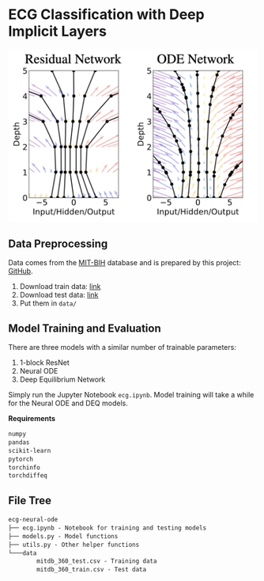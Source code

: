 # ECG Classification with Deep Implicit Layers

<img src="https://github.com/KevinyWu/KevinyWu/blob/main/images/neural_ode.png" alt="neural_ode" width="600"/>

## Data Preprocessing

Data comes from the [MIT-BIH](https://physionet.org/content/mitdb/1.0.0/) database and is prepared by this project: [GitHub](https://github.com/intsav/RealtimeArrhythmiaMonitoring).

1. Download train data: [link](https://docs.google.com/uc?export=download&id=1KIBxRB12tbEop02Dj_sLBuZvPgu3ua6e)
2. Download test data: [link](https://docs.google.com/uc?export=download&id=1epF6BHCrTUOrpILBUp4xg160guVy_Jsr)
3. Put them in `data/`

## Model Training and Evaluation

There are three models with a similar number of trainable parameters:

1. 1-block ResNet
2. Neural ODE
3. Deep Equilibrium Network

Simply run the Jupyter Notebook `ecg.ipynb`. Model training will take a while for the Neural ODE and DEQ models.

**Requirements**

``` txt
numpy
pandas
scikit-learn
pytorch
torchinfo
torchdiffeq
```

## File Tree

``` txt
ecg-neural-ode
├── ecg.ipynb - Notebook for training and testing models 
├── models.py - Model functions
├── utils.py - Other helper functions
└───data
        mitdb_360_test.csv - Training data
        mitdb_360_train.csv - Test data
```
